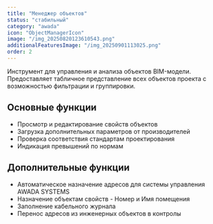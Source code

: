 ```yaml
---
title: "Менеджер объектов"
status: "стабильный"
category: "awada"
icon: "ObjectManagerIcon"
image: "/img_20250820123610543.png"
additionalFeaturesImage: "/img_20250901113025.png"
order: 2
---
```


Инструмент для управления и анализа объектов BIM-модели. Предоставляет табличное представление всех объектов проекта с возможностью фильтрации и группировки.

## Основные функции

- Просмотр и редактирование свойств объектов
- Загрузка дополнительных параметров от производителей
- Проверка соответствия стандартам проектирования
- Индикация превышений по нормам

## Дополнительные функции

- Автоматическое назначение адресов для системы управления AWADA SYSTEMS
- Назначение объектам свойств - Номер и Имя помещения
- Заполнение кабельного журнала
- Перенос адресов из инженерных объектов в контролы
